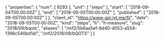 {
  "properties": {
    "num": [
      9293
    ],
    "unit": [
      "steps"
    ],
    "start": [
      "2018-09-04T00:00:00Z"
    ],
    "end": [
      "2018-09-05T00:00:00Z"
    ],
    "published": [
      "2018-09-05T00:00:00Z"
    ]
  },
  "client_id": "https://www-api.jvt.me/fit",
  "date": "2018-09-05T00:00:00Z",
  "kind": "steps",
  "h": "h-measure",
  "slug": "2018/09/bqots",
  "aliases": [
    "/mf2/5b6aa5ef-6d40-4053-a554-1398c546bd1d/",
    "/mf2/2018/09/bQOTS"
  ]
}

